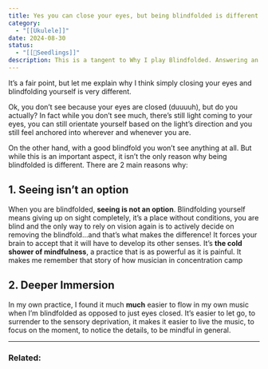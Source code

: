 ```yaml
---
title: Yes you can close your eyes, but being blindfolded is different
category:
  - "[[Ukulele]]"
date: 2024-08-30
status:
  - "[[🌱Seedlings]]"
description: This is a tangent to Why I play Blindfolded. Answering an important question that people tend to be curious about.
---
```

It’s a fair point, but let me explain why I think simply closing your eyes and blindfolding yourself is very different. 

Ok, you don’t see because your eyes are closed (duuuuh), but do you actually? In fact while you don’t see much, there’s still light coming to your eyes, you can still orientate yourself based on the light’s direction and you still feel anchored into wherever and whenever you are.  

On the other hand, with a good blindfold you won’t see anything at all. But while this is an important aspect, it isn’t the only reason why being blindfolded is different. There are 2 main reasons why:

## 1. Seeing isn’t an option 
When you are blindfolded, **seeing is not an option**. Blindfolding yourself means giving up on sight completely, it’s a place without conditions, you are blind and the only way to rely on vision again is to actively decide on removing the blindfold...and that’s what makes the difference! It forces your brain to accept that it will have to develop its other senses. It’s **the cold shower of mindfulness**, a practice that is as powerful as it is painful. 
It makes me remember that story of how musician in concentration camp 

## 2. Deeper  Immersion
In my own practice, I found it much **much** easier to flow in my own music when I’m blindfolded as opposed to just eyes closed. It’s easier to let go, to surrender to the sensory deprivation, it makes it easier to live the music, to focus on the moment, to notice the details, to be mindful in general. 











---
### Related: